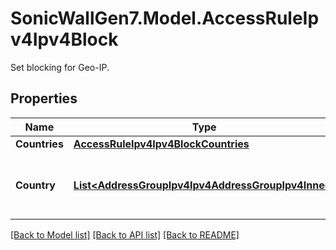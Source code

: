 # SonicWallGen7.Model.AccessRuleIpv4Ipv4Block
Set blocking for Geo-IP.

## Properties

Name | Type | Description | Notes
------------ | ------------- | ------------- | -------------
**Countries** | [**AccessRuleIpv4Ipv4BlockCountries**](AccessRuleIpv4Ipv4BlockCountries.md) |  | [optional] 
**Country** | [**List&lt;AddressGroupIpv4Ipv4AddressGroupIpv4Inner&gt;**](AddressGroupIpv4Ipv4AddressGroupIpv4Inner.md) | Set blocked country from the configured country list. | [optional] 

[[Back to Model list]](../README.md#documentation-for-models) [[Back to API list]](../README.md#documentation-for-api-endpoints) [[Back to README]](../README.md)

